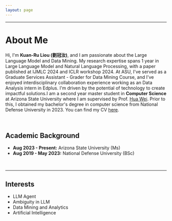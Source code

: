 ```yaml
---
layout: page
---
```




---

# About Me

<!-- <img src="=https://rubyliou1023.github.io/guanru_bio.jpg" class="floatpic" width="360" height="480"> -->

Hi, I'm **Kuan-Ru Liou (劉冠汝)**, and I am passionate about the Large Language Model and Data Mining.  My research expertise spans 1 year in Large Language Model and Natural Language Processing, with a paper published at IJMLC 2024 and ICLR workshop 2024. At ASU, I've served as a Graduate Services Assistant - Grader for Data Mining Course, and I've enjoyed interdisciplinary collaboration experience working as an Data Analysis intern in Edplus. I'm driven by the potential of technology to create impactful solutions.I am a second year master student in **Computer Science** at Arizona State University where I am supervised by Prof. [Hua Wei](https://www.public.asu.edu/~hwei27/). Prior to this, I obtained my bachelor's degree in computer science from National Defense University in 2023. You can find my CV [here](=https://rubyliou1023.github.io/file/Guanru_CV_090524.pdf).

<br>

## Academic Background

<!-- **<font color='red'>[Highlight]</font> I am looking for PhD to start in 2025 Fall. Contact me if you have any leads!** -->

- **Aug 2023 - Present:** Arizona State University (Ms)
- **Aug 2019 - May 2023:** National Defense University (BSc)

<br>

---


## Interests

- LLM Agent
- Ambiguity in LLM
- Data Mining and Analytics
- Artificial Intelligence



<!-- ## News and Updates

- **Aug 2023：**Exicted to .
- If you are interested in my works, please feel free to book an [[online talk with me](https://calendly.com/lancecai/meet-with-lance)]. -->

